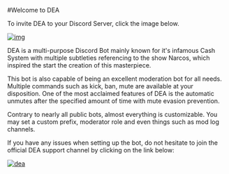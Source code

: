 #Welcome to DEA

To invite DEA to your Discord Server, click the image below.

[![img][img]](https://discordapp.com/oauth2/authorize?client_id=289980605888725003&scope=bot&permissions=477195286)

DEA is a multi-purpose Discord Bot mainly known for it's infamous Cash System with multiple subtleties referencing to the show Narcos, which inspired the start the creation of this masterpiece. 

This bot is also capable of being an excellent moderation bot for all needs. Multiple commands such as kick, ban, mute are available at your disposition. One of the most acclaimed features of DEA is the automatic unmutes after the specified amount of time with mute evasion prevention. 

Contrary to nearly all public bots, almost everything is customizable. You may set a custom prefix, moderator role and even things such as mod log channels.

If you have any issues when setting up the bot, do not hesitate to join the official DEA support channel by clicking on the link below:

[![dea][dea]](https://discord.gg/cw95F4n)

[img]: https://cdn.discordapp.com/attachments/202743183774318593/210580315381563392/discord.png
[dea]: http://i.imgur.com/ejsCJwI.jpg